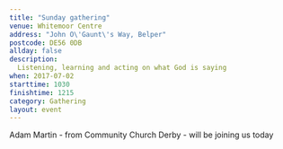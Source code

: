 ```yaml
---
title: "Sunday gathering"
venue: Whitemoor Centre
address: "John O\'Gaunt\'s Way, Belper"
postcode: DE56 0DB
allday: false
description: 
  Listening, learning and acting on what God is saying
when: 2017-07-02
starttime: 1030
finishtime: 1215
category: Gathering
layout: event
---
```

Adam Martin - from Community Church Derby - will be joining us today